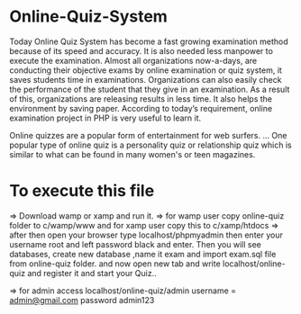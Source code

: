 # Online-Quiz-System
Today Online Quiz System has become a fast growing examination method because of its speed and accuracy. It is also needed less manpower to execute the examination. Almost all organizations now-a-days, are conducting their objective exams by online examination or quiz system, it saves students time in examinations. Organizations can also easily check the performance of the student that they give in an examination. As a result of this, organizations are releasing results in less time. It also helps the environment by saving paper. According to today’s requirement, online examination project in PHP is very useful to learn it.

Online quizzes are a popular form of entertainment for web surfers. ... One popular type of online quiz is a personality quiz or relationship quiz which is similar to what can be found in many women's or teen magazines.

# To execute this file

=> Download wamp or xamp and run it.
=> for wamp user copy online-quiz folder to c/wamp/www 
and for xamp user copy this to c/xamp/htdocs
=> after then open your browser type localhost/phpmyadmin 
then enter your username root and left password black and enter.
Then you will see databases,
create new database ,name it exam and import exam.sql file from online-quiz folder.
and now open new tab and write localhost/online-quiz
and register it and start your Quiz..

=> for admin access
 localhost/online-quiz/admin
 username = admin@gmail.com
 password admin123
